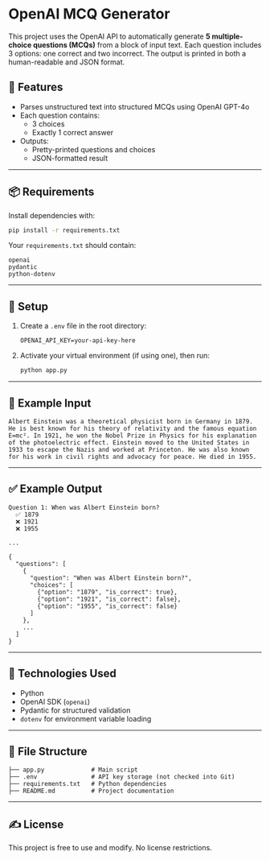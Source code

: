 # OpenAI MCQ Generator

This project uses the OpenAI API to automatically generate **5 multiple-choice questions (MCQs)** from a block of input text. Each question includes 3 options: one correct and two incorrect. The output is printed in both a human-readable and JSON format.

## 🔧 Features

- Parses unstructured text into structured MCQs using OpenAI GPT-4o
- Each question contains:
  - 3 choices
  - Exactly 1 correct answer
- Outputs:
  - Pretty-printed questions and choices
  - JSON-formatted result

---

## 📦 Requirements

Install dependencies with:

```bash
pip install -r requirements.txt
```

Your `requirements.txt` should contain:

```
openai
pydantic
python-dotenv
```

---

## 🔐 Setup

1. Create a `.env` file in the root directory:
    ```env
    OPENAI_API_KEY=your-api-key-here
    ```

2. Activate your virtual environment (if using one), then run:

    ```bash
    python app.py
    ```

---

## 📄 Example Input

```text
Albert Einstein was a theoretical physicist born in Germany in 1879. He is best known for his theory of relativity and the famous equation E=mc². In 1921, he won the Nobel Prize in Physics for his explanation of the photoelectric effect. Einstein moved to the United States in 1933 to escape the Nazis and worked at Princeton. He was also known for his work in civil rights and advocacy for peace. He died in 1955.
```

---

## ✅ Example Output

```text
Question 1: When was Albert Einstein born?
  ✅ 1879
  ❌ 1921
  ❌ 1955

...

{
  "questions": [
    {
      "question": "When was Albert Einstein born?",
      "choices": [
        {"option": "1879", "is_correct": true},
        {"option": "1921", "is_correct": false},
        {"option": "1955", "is_correct": false}
      ]
    },
    ...
  ]
}
```

---

## 🧠 Technologies Used

- Python
- OpenAI SDK (`openai`)
- Pydantic for structured validation
- `dotenv` for environment variable loading

---

## 📂 File Structure

```
├── app.py             # Main script
├── .env               # API key storage (not checked into Git)
├── requirements.txt   # Python dependencies
├── README.md          # Project documentation
```

---

## ✍️ License

This project is free to use and modify. No license restrictions.

